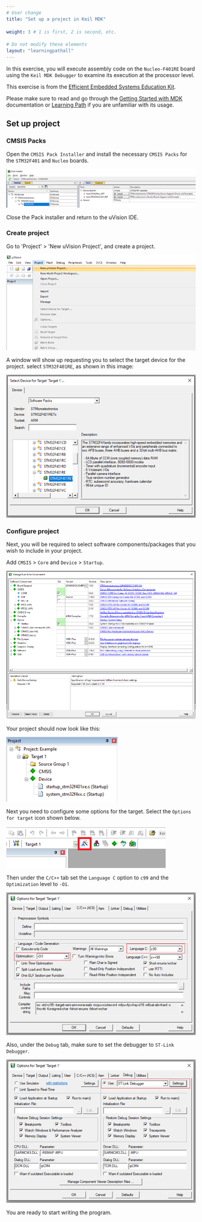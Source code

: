 ```yaml
---
# User change
title: "Set up a project in Keil MDK" 

weight: 3 # 1 is first, 2 is second, etc.

# Do not modify these elements
layout: "learningpathall"
---
```


In this exercise, you will execute assembly code on the `Nucleo-F401RE` board using the `Keil MDK Debugger` to examine its execution at the processor level.

This exercise is from the [Efficient Embedded Systems Education Kit](https://github.com/arm-university/Efficient-Embedded-Systems-Design-Education-Kit).

Please make sure to read and go through the [Getting Started with MDK](https://developer.arm.com/documentation/KGS1/latest/) documentation or [Learning Path](../../uv_debug/) if you are unfamiliar with its usage.

## Set up project

### CMSIS Packs

Open the `CMSIS Pack Installer` and install the necessary `CMSIS Packs` for the `STM32F401` and `Nucleo` boards.

![CMSIS-Pack #center](Images/cmsis-pack.png)

Close the Pack installer and return to the uVision IDE.

### Create project

Go to 'Project' > 'New uVision Project', and create a project.

![New Project #center](Images/NewKeilProject.png)

A window will show up requesting you to select the target device for the project. select `STM32F401RE`, as shown in this image:

![TargetBoard #center](Images/SelectDevice2.png)

### Configure project

Next, you will be required to select software components/packages that you wish to include in your project.

Add `CMSIS` > `Core` and `Device` > `Startup`.

![SoftwareComponents #center](Images/SoftwareComponents.png)

Your project should now look like this:

![ProjectExplorer #center](Images/ProjectExplorer.png)

Next you need to configure some options for the target. Select the `Options for target` icon shown below.

![TargetOptions #center](Images/TargetOptions.png)

Then under the `C/C++` tab set the `Language C` option to `c99` and the `Optimization` level to `-O1`.

![TargetOptions #center](Images/TargetOptions2.png)

Also, under the `Debug` tab, make sure to set the debugger to `ST-Link Debugger`.

![TargetOptions #center](Images/TargetOptions3.png)

You are ready to start writing the program.
